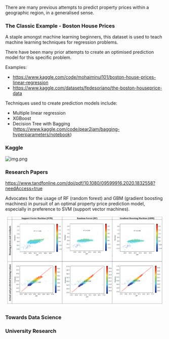 There are many previous attempts to predict property prices within a geographic region, in a generalised sense.


### The Classic Example - Boston House Prices

A staple amongst machine learning beginners, this dataset is used to teach machine learning techniques for regression problems.

There have been many prior attempts to create an optimised prediction model for this specific problem.

Examples:
* https://www.kaggle.com/code/mohaiminul101/boston-house-prices-linear-regression
* https://www.kaggle.com/datasets/fedesoriano/the-boston-houseprice-data

Techniques used to create prediction models include:
* Multiple linear regression
* XGBoost
* Decision Tree with Bagging (https://www.kaggle.com/code/pear2jam/bagging-hyperparameters/notebook)
### Kaggle

![img.png](img.png)
### Research Papers


https://www.tandfonline.com/doi/pdf/10.1080/09599916.2020.1832558?needAccess=true

Advocates for the usage of RF (random forest) and GBM (gradient boosting machines) in pursuit of an optimal property price prediction model, especially in preference to SVM (support vector machines).

![img.png](../capstone_artifacts/images/06_01_img.png)

### Towards Data Science

### University Research